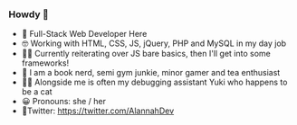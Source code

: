 ### Howdy 🤠

<!-- alannah7/alannah7 is a unique repository as it appears on your Github profile 😎-->

- 🍓 Full-Stack Web Developer Here 
- 🤓 Working with HTML, CSS, JS, jQuery, PHP and MySQL in my day job
- 🐱‍💻 Currently reiterating over JS bare basics, then I'll get into some frameworks!
- 🍵 I am a book nerd, semi gym junkie, minor gamer and tea enthusiast 
- 🐱‍👓 Alongside me is often my debugging assistant Yuki who happens to be a cat
- 😀 Pronouns: she / her
- 🦉Twitter: https://twitter.com/AlannahDev
